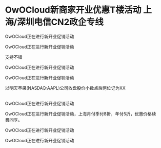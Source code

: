 # OwOCloud新商家开业优惠T楼活动 上海/深圳电信CN2政企专线


OwOCloud正在进行新开业促销活动

OwOCloud正在进行新开业促销活动<br />


支持不错

OwOCloud正在进行新开业促销活动

OwOCloud正在进行新开业促销活动

以明天苹果(NASDAQ:AAPL)公司收盘股价小数点后两位记为XX

<br />
OwOCloud正在进行新开业促销活动

OwOCloud正在进行新开业促销活动，上海月付季付8折，年付5折，优惠价格续费同享。

OwOCloud正在进行新开业促销活动

OwOCloud正在进行新开业促销活动
